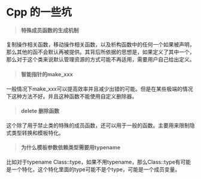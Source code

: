 
# Cpp 的一些坑

>#### 特殊成员函数的生成机制

复制操作相关函数，移动操作相关函数，以及析构函数中的任何一个如果被声明，那么其他的函不会默认再被提供。其背后所依据的思想是，如果定义了其中一个，那么对于这个类来说默认管理资源的方式可能不再适用，需要用户自己给出定义。

>#### 智能指针的make_xxx

一般情况下make_xxx可以提高效率并且减少出错的可能。但是在某些极端的情况下这种方法不好。并且这种函数不能使用自定义删除器。


>#### delete 删除函数

这个除了用于禁止类的特殊的成员函数，还可以用于一般的函数。主要用来限制隐式类型转换和模板特化。

>#### 为什么模板参数依赖类型需要用typename

比如对于typename Class<T>::type，如果不用typename，那么Class<T>::type有可能是一个特化，这个特化里面的type可能不是个type，可能是一个成员变量。


